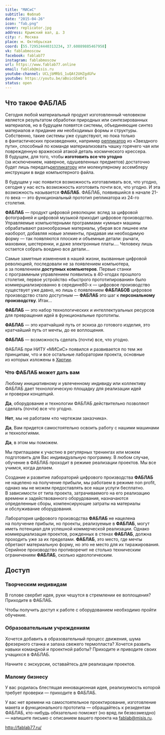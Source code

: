 ```yaml
---
title: "МИСиС"
subtitle: Фаблаб
date: "2015-04-26"
icon: "fab.png"
cover: replicator.jpg
address: Крымский вал, д. 3
city: г. Москва
place: м. Октябрьская
coord: [55.729524440313234, 37.60889885467958]
vk: fablabmoscow
facebook: fablab77
instagram: fablabmoscow
url: https://www.fablab77.online
email: fablab@misis.ru
youtube-channel: UCLjbMRbS_1uQAt2UHZgdGFw
youtube: https://youtu.be/aBoicG5mDfs
status: open
---
```


## Что такое ФАБЛАБ

Сегодня любой материальный продукт изготовленный человеком является результатом обработки природных или синтезированных материалов, но в будущем появятся системы, объединяющие синтез материалов и придание им необходимых формы и структуры. Собственно, такие системы уже существуют, но пока только в фантастических произведениях, например [репликатор](http://en.wikipedia.org/wiki/Replicator_%28Star_Trek%29) из «Звездного пути», способный по команде материализовать чашку горячего чая или поврежденную вражеской атакой деталь космического крессера. В будущем, для того, чтобы **изготовить все что угодно** (за исключением, наверное, одушевленных предметов) достаточно будет лишь передать[репликатору](http://en.wikipedia.org/wiki/Replicator_%28Star_Trek%29) или молекулярному ассемблеру инструкции в виде компьютерного файла.

В будущем у нас появится возможность изготавливать все, что угодно, сегодня у нас есть возможность изготовить почти все, что угодно. И эта возможность называется **ФАБЛАБ**. ФАБЛАБ, появившийся в начале 21-го века — это функциональный прототип репликатора из 24-го столетия.

**ФАБЛАБ** — продукт цифровой революции: вслед за цифровой фотографией и цифровой музыкой приходит цифровое производство. Управляемые компьютерными программами «умные» машины обрабатывают разнообразные материалы, убирая все лишнее или наоборот, добавляя новые элементы, придавая им необходимую форму — так появляются плоские и объемные детали: рычаги, маховики, шестеренки, и даже электронные платы…. Человеку лишь остается собрать воедино все детали…

Самые заметные изменения в нашей жизни, вызванные цифровой революцией, последовали не за появлением компьютера, а за появлением **доступных компьютеров**. Первые станки с программным управлением появились в 40-хгодах прошлого столетия, первое устройство «быстрого прототипирования» было коммерциализированно в середине80-х — цифровое производство существует уже давно, но лишь с появлением **ФАБЛАБОВ** цифровое производство стало доступным — **ФАБЛАБ** это шаг к **персональному производству**. Итак…

**ФАБЛАБ** — это набор технологических и интеллектуальных ресурсов для превращения идей в функциональные прототипы.

**ФАБЛАБ** — это кратчайший путь от эскиза до готового изделия, это кратчайший путь от мечты, до ее воплощения.

**ФАБЛАБ** — возможность сделать (почти) все, что угодно.

ФАБЛАБ при НИТУ «МИСиС» появился и развивается по тем же принципам, что и все остальные лаборатории проекта, основные из которых изложены в [Хартии](http://fablab77.ru/fablab/charter).

### Что ФАБЛАБ может дать вам

Любому инициативному и увлеченному индивиду или коллективу ФАБЛАБ дает технологическую площадку для реализации идей и проверки концепций.

**Да**, оборудование и технологии ФАБЛАБ действительно позволяют сделать (почти) все что угодно.

**Нет**, мы не работаем «по чертежам заказчика».

**Да**, Вам придется самостоятельно освоить работу с нашими машинами и технологиями.

**Да**, в этом мы поможем.

Мы приглашаем к участию в регулярных тренингах или можем подготовить для Вас индивидуальную программу. В любом случае, обучение в ФАБЛАБ проходит в режиме реализации проектов. Мы все учимся, когда делаем.

Создание и развитие лабораторий цифрового производства **ФАБЛАБ** не нацелено на получение прибыли, мы работаем в режиме non profit, однако мы не можем предоставлять все наши услуги бесплатно. В зависимости от типа проекта, затрачиваемого на его реализацию времени и задействованного оборудования, назначаются определенные сборы, компенсирующие затраты на материалы и обслуживание оборудования.

Лаборатория цифрового производства **ФАБЛАБ** не нацелена на получение прибыли, но проекты, реализуемые в **ФАБЛАБ**, могут иметь потенциал для успешной коммерческой реализации. Однако коммерциализация проектов, рожденных в стенах **ФАБЛАБ**, должна проходить уже за их пределами. **ФАБЛАБ**, это место, где мечты обретают материальную форму, но это не место для их тиражирования. Серийное производство противоречит не столько техническим ограничениям **ФАБЛАБ**, сколько идеологическим.

## Доступ

### Творческим индивидам

В голове свербит идея, руки чешутся в стремлении ее воплощения? Приходите в ФАБЛАБ.

Чтобы получить доступ к работе с оборудованием необходимо пройти обучение.

### Образовательным учреждениям

Хочется добавить в образовательный процесс движения, шума фрезерного станка и запаха свежего термопласта? Хочется развить навыки командной и проектной работы? Приходите и приводите своих учащихся в ФАБЛАБ.

Начните с экскурсии, оставайтесь для реализации проектов.

### Малому бизнесу

У вас родилась блестящая инновационная идея, реализуемость которой требует проверки — приходите в ФАБЛАБ.

У вас нет времени на самостоятельное проектирование, изготовление макета и функционального прототипа — обращайтесь к резидентам ФАБЛАБ, кто-нибудь обязательно поможет (но вряд ли безвозмездно) — напишите письмо с описанием вашего проекта на [fablab@misis.ru](mailto:fablab@misis.ru).

http://fablab77.ru/
